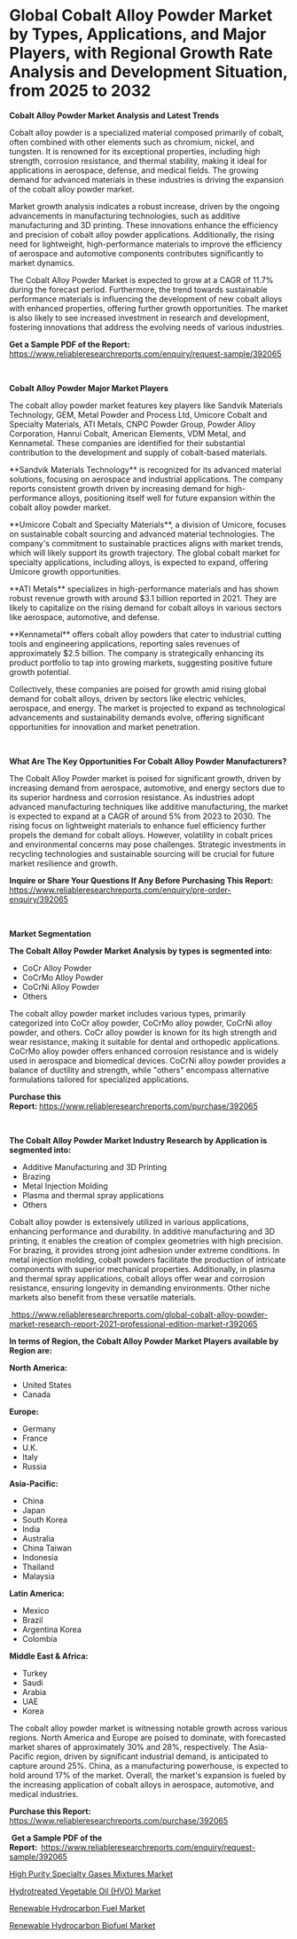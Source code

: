 <p><h1>Global Cobalt Alloy Powder Market by Types, Applications, and Major Players, with Regional Growth Rate Analysis and Development Situation, from 2025 to 2032</h1></p><p><strong>Cobalt Alloy Powder Market Analysis and Latest Trends</strong></p>
<p><p>Cobalt alloy powder is a specialized material composed primarily of cobalt, often combined with other elements such as chromium, nickel, and tungsten. It is renowned for its exceptional properties, including high strength, corrosion resistance, and thermal stability, making it ideal for applications in aerospace, defense, and medical fields. The growing demand for advanced materials in these industries is driving the expansion of the cobalt alloy powder market.</p><p>Market growth analysis indicates a robust increase, driven by the ongoing advancements in manufacturing technologies, such as additive manufacturing and 3D printing. These innovations enhance the efficiency and precision of cobalt alloy powder applications. Additionally, the rising need for lightweight, high-performance materials to improve the efficiency of aerospace and automotive components contributes significantly to market dynamics.</p><p>The Cobalt Alloy Powder Market is expected to grow at a CAGR of 11.7% during the forecast period. Furthermore, the trend towards sustainable performance materials is influencing the development of new cobalt alloys with enhanced properties, offering further growth opportunities. The market is also likely to see increased investment in research and development, fostering innovations that address the evolving needs of various industries.</p></p>
<p><strong>Get a Sample PDF of the Report:&nbsp;</strong> <a href="https://www.reliableresearchreports.com/enquiry/request-sample/392065?utm_campaign=37&utm_medium=2&utm_source=Github&utm_content=ia&utm_term=16012025&utm_id=cobalt-alloy-powder">https://www.reliableresearchreports.com/enquiry/request-sample/392065</a></p>
<p>&nbsp;</p>
<p><strong>Cobalt Alloy Powder Major Market Players</strong></p>
<p><p>The cobalt alloy powder market features key players like Sandvik Materials Technology, GEM, Metal Powder and Process Ltd, Umicore Cobalt and Specialty Materials, ATI Metals, CNPC Powder Group, Powder Alloy Corporation, Hanrui Cobalt, American Elements, VDM Metal, and Kennametal. These companies are identified for their substantial contribution to the development and supply of cobalt-based materials.</p><p>**Sandvik Materials Technology** is recognized for its advanced material solutions, focusing on aerospace and industrial applications. The company reports consistent growth driven by increasing demand for high-performance alloys, positioning itself well for future expansion within the cobalt alloy powder market.</p><p>**Umicore Cobalt and Specialty Materials**, a division of Umicore, focuses on sustainable cobalt sourcing and advanced material technologies. The company's commitment to sustainable practices aligns with market trends, which will likely support its growth trajectory. The global cobalt market for specialty applications, including alloys, is expected to expand, offering Umicore growth opportunities.</p><p>**ATI Metals** specializes in high-performance materials and has shown robust revenue growth with around $3.1 billion reported in 2021. They are likely to capitalize on the rising demand for cobalt alloys in various sectors like aerospace, automotive, and defense.</p><p>**Kennametal** offers cobalt alloy powders that cater to industrial cutting tools and engineering applications, reporting sales revenues of approximately $2.5 billion. The company is strategically enhancing its product portfolio to tap into growing markets, suggesting positive future growth potential.</p><p>Collectively, these companies are poised for growth amid rising global demand for cobalt alloys, driven by sectors like electric vehicles, aerospace, and energy. The market is projected to expand as technological advancements and sustainability demands evolve, offering significant opportunities for innovation and market penetration.</p></p>
<p>&nbsp;</p>
<p><strong>What Are The Key Opportunities For Cobalt Alloy Powder Manufacturers?</strong></p>
<p><p>The Cobalt Alloy Powder market is poised for significant growth, driven by increasing demand from aerospace, automotive, and energy sectors due to its superior hardness and corrosion resistance. As industries adopt advanced manufacturing techniques like additive manufacturing, the market is expected to expand at a CAGR of around 5% from 2023 to 2030. The rising focus on lightweight materials to enhance fuel efficiency further propels the demand for cobalt alloys. However, volatility in cobalt prices and environmental concerns may pose challenges. Strategic investments in recycling technologies and sustainable sourcing will be crucial for future market resilience and growth.</p></p>
<p><strong>Inquire or Share Your Questions If Any Before Purchasing This Report:</strong> <a href="https://www.reliableresearchreports.com/enquiry/pre-order-enquiry/392065?utm_campaign=37&utm_medium=2&utm_source=Github&utm_content=ia&utm_term=16012025&utm_id=cobalt-alloy-powder">https://www.reliableresearchreports.com/enquiry/pre-order-enquiry/392065</a></p>
<p>&nbsp;</p>
<p><strong>Market Segmentation</strong></p>
<p><strong>The Cobalt Alloy Powder Market Analysis by types is segmented into:</strong></p>
<p><ul><li>CoCr Alloy Powder</li><li>CoCrMo Alloy Powder</li><li>CoCrNi Alloy Powder</li><li>Others</li></ul></p>
<p><p>The cobalt alloy powder market includes various types, primarily categorized into CoCr alloy powder, CoCrMo alloy powder, CoCrNi alloy powder, and others. CoCr alloy powder is known for its high strength and wear resistance, making it suitable for dental and orthopedic applications. CoCrMo alloy powder offers enhanced corrosion resistance and is widely used in aerospace and biomedical devices. CoCrNi alloy powder provides a balance of ductility and strength, while "others" encompass alternative formulations tailored for specialized applications.</p></p>
<p><strong>Purchase this Report:&nbsp;</strong><a href="https://www.reliableresearchreports.com/purchase/392065?utm_campaign=37&utm_medium=2&utm_source=Github&utm_content=ia&utm_term=16012025&utm_id=cobalt-alloy-powder">https://www.reliableresearchreports.com/purchase/392065</a></p>
<p>&nbsp;</p>
<p><strong>The Cobalt Alloy Powder Market Industry Research by Application is segmented into:</strong></p>
<p><ul><li>Additive Manufacturing and 3D Printing</li><li>Brazing</li><li>Metal Injection Molding</li><li>Plasma and thermal spray applications</li><li>Others</li></ul></p>
<p><p>Cobalt alloy powder is extensively utilized in various applications, enhancing performance and durability. In additive manufacturing and 3D printing, it enables the creation of complex geometries with high precision. For brazing, it provides strong joint adhesion under extreme conditions. In metal injection molding, cobalt powders facilitate the production of intricate components with superior mechanical properties. Additionally, in plasma and thermal spray applications, cobalt alloys offer wear and corrosion resistance, ensuring longevity in demanding environments. Other niche markets also benefit from these versatile materials.</p></p>
<p><a href="https://www.reliableresearchreports.com/global-cobalt-alloy-powder-market-research-report-2021-professional-edition-market-r392065?utm_campaign=37&utm_medium=2&utm_source=Github&utm_content=ia&utm_term=16012025&utm_id=cobalt-alloy-powder">&nbsp;https://www.reliableresearchreports.com/global-cobalt-alloy-powder-market-research-report-2021-professional-edition-market-r392065</a></p>
<p><strong>In terms of Region, the Cobalt Alloy Powder Market Players available by Region are:</strong></p>
<p>
    <p> <strong> North America: </strong>
        <ul>
            <li>United States</li>
            <li>Canada</li>
        </ul>
        </p> 
    <p> <strong> Europe: </strong>
        <ul>
            <li>Germany</li>
            <li>France</li>
            <li>U.K.</li>
            <li>Italy</li>
            <li>Russia</li>
        </ul>
        </p> 
    <p> <strong> Asia-Pacific: </strong>
        <ul>
            <li>China</li>
            <li>Japan</li>
            <li>South Korea</li>
            <li>India</li>
            <li>Australia</li>
            <li>China Taiwan</li>
            <li>Indonesia</li>
            <li>Thailand</li>
            <li>Malaysia</li>
        </ul>
        </p> 
    <p> <strong> Latin America: </strong>
        <ul>
            <li>Mexico</li>
            <li>Brazil</li>
            <li>Argentina Korea</li>
            <li>Colombia</li>
        </ul>
        </p> 
    <p> <strong> Middle East & Africa: </strong>
        <ul>
            <li>Turkey</li>
            <li>Saudi</li>
            <li>Arabia</li>
            <li>UAE</li>
            <li>Korea</li>
        </ul>
    </p>
    </p>
<p><p>The cobalt alloy powder market is witnessing notable growth across various regions. North America and Europe are poised to dominate, with forecasted market shares of approximately 30% and 28%, respectively. The Asia-Pacific region, driven by significant industrial demand, is anticipated to capture around 25%. China, as a manufacturing powerhouse, is expected to hold around 17% of the market. Overall, the market's expansion is fueled by the increasing application of cobalt alloys in aerospace, automotive, and medical industries.</p></p>
<p><strong>Purchase this Report: </strong><a href="https://www.reliableresearchreports.com/purchase/392065?utm_campaign=37&utm_medium=2&utm_source=Github&utm_content=ia&utm_term=16012025&utm_id=cobalt-alloy-powder">https://www.reliableresearchreports.com/purchase/392065</a></p>
<p>&nbsp;<strong>Get a Sample PDF of the Report:&nbsp;&nbsp;</strong><a href="https://www.reliableresearchreports.com/enquiry/request-sample/392065?utm_campaign=37&utm_medium=2&utm_source=Github&utm_content=ia&utm_term=16012025&utm_id=cobalt-alloy-powder">https://www.reliableresearchreports.com/enquiry/request-sample/392065</a></p>
<p><strong></strong></p>
<p><p><a href="https://github.com/sofayahoo2023/Market-Research-Report-List-6/blob/main/high-purity-specialty-gases-mixtures-market.md?utm_campaign=37&utm_medium=2&utm_source=Github&utm_content=ia&utm_term=16012025&utm_id=cobalt-alloy-powder">High Purity Specialty Gases Mixtures Market</a></p><p><a href="https://github.com/maclarensidney/Market-Research-Report-List-1/blob/main/hydrotreated-vegetable-oil-hvo-market.md?utm_campaign=37&utm_medium=2&utm_source=Github&utm_content=ia&utm_term=16012025&utm_id=cobalt-alloy-powder">Hydrotreated Vegetable Oil (HVO) Market</a></p><p><a href="https://github.com/joannesouthgate/Market-Research-Report-List-5/blob/main/renewable-hydrocarbon-fuel-market.md?utm_campaign=37&utm_medium=2&utm_source=Github&utm_content=ia&utm_term=16012025&utm_id=cobalt-alloy-powder">Renewable Hydrocarbon Fuel Market</a></p><p><a href="https://github.com/DianaWilson796/Market-Research-Report-List-1/blob/main/renewable-hydrocarbon-biofuel-market.md?utm_campaign=37&utm_medium=2&utm_source=Github&utm_content=ia&utm_term=16012025&utm_id=cobalt-alloy-powder">Renewable Hydrocarbon Biofuel Market</a></p></p>